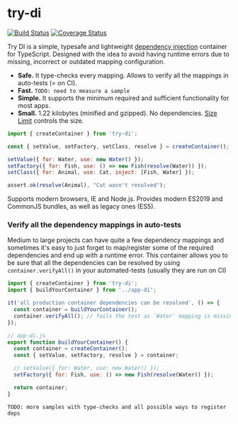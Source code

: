 # try-di

[![Build Status](https://travis-ci.com/AVykhrystyuk/try-di.svg?branch=master)](https://travis-ci.com/AVykhrystyuk/try-di)
[![Coverage Status](https://coveralls.io/repos/github/AVykhrystyuk/try-di/badge.svg)](https://coveralls.io/github/AVykhrystyuk/try-di)

Try DI is a simple, typesafe and lightweight [dependency injection] container for TypeScript. Designed with the idea to avoid having runtime errors due to missing, incorrect or outdated mapping configuration.

- **Safe.** It type-checks every mapping. Allows to verify all the mappings in auto-tests (= on CI).
- **Fast.** `TODO: need to measure a sample`
- **Simple.** It supports the minimum required and sufficient functionality for most apps.
- **Small.** 1.22 kilobytes (minified and gzipped). No dependencies.
  [Size Limit] controls the size.

```js
import { createContainer } from 'try-di';

const { setValue, setFactory, setClass, resolve } = createContainer();

setValue({ for: Water, use: new Water() });
setFactory({ for: Fish, use: () => new Fish(resolve(Water)) });
setClass({ for: Animal, use: Cat, inject: [Fish, Water] });

assert.ok(resolve(Animal), "Cat wasn't resolved");
```

Supports modern browsers, IE and Node.js. Provides modern ES2019 and CommonJS bundles, as well as legacy ones (ES5).

[size limit]: https://github.com/ai/size-limit
[dependency injection]: https://en.wikipedia.org/wiki/Dependency_injection

### Verify all the dependency mappings in auto-tests

Medium to large projects can have quite a few dependency mappings and sometimes it's easy to just forget to map/register some of the required dependencies and end up with a runtime error.
This container allows you to be sure that all the dependencies can be resolved by using `container.verifyAll()` in your automated-tests (usually they are run on CI)

```js
import { createContainer } from 'try-di';
import { buildYourContainer } from '../app-di';

it('all production container dependencies can be resolved', () => {
  const container = buildYourContainer();
  container.verifyAll(); // fails the test as `Water` mapping is missing
});

// app-di.js
export function buildYourContainer() {
  const container = createContainer();
  const { setValue, setFactory, resolve } = container;

  // setValue({ for: Water, use: new Water() });
  setFactory({ for: Fish, use: () => new Fish(resolve(Water)) });

  return container;
}
```

`TODO: more samples with type-checks and all possible ways to register deps`
